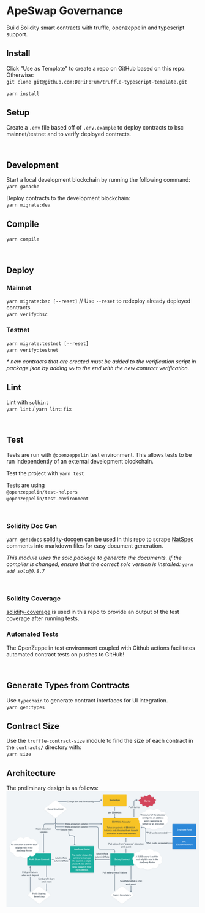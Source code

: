 # ApeSwap Governance
Build Solidity smart contracts with truffle, openzeppelin and typescript support.

## Install 
Click "Use as Template" to create a repo on GitHub based on this repo. Otherwise:  
`git clone git@github.com:DeFiFoFum/truffle-typescript-template.git`   
  
`yarn install`

## Setup
Create a `.env` file based off of `.env.example` to deploy contracts to bsc mainnet/testnet and to verify deployed contracts.  

</br>

## Development
Start a local development blockchain by running the following command:  
`yarn ganache`  
  
Deploy contracts to the development blockchain:  
`yarn migrate:dev` 

## Compile
`yarn compile`

</br>

## Deploy 

### Mainnet
`yarn migrate:bsc [--reset]` // Use `--reset` to redeploy already deployed contracts   
`yarn verify:bsc`  

### Testnet
`yarn migrate:testnet [--reset]`  
`yarn verify:testnet`  
  
_* new contracts that are created must be added to the verification script in package.json by adding `&&` to the end with the new contract verification._


## Lint
Lint with `solhint`  
`yarn lint` / `yarn lint:fix`    

</br>

## Test
Tests are run with `@openzeppelin` test environment. This allows tests to be run independently of an external development blockchain.   

Test the project with `yarn test`   

Tests are using  
`@openzeppelin/test-helpers`  
`@openzeppelin/test-environment` 

</br>

### Solidity Doc Gen
`yarn gen:docs`
[solidity-docgen](https://github.com/OpenZeppelin/solidity-docgen) can be used in this repo to scrape [NatSpec](https://docs.soliditylang.org/en/latest/natspec-format.html) comments into markdown files for easy document generation.  

_This module uses the solc package to generate the documents. If the compiler is changed, ensure that the correct solc version is installed: `yarn add solc@0.8.7`_

</br>

### Solidity Coverage
[solidity-coverage](https://www.npmjs.com/package/solidity-coverage) is used in this repo to provide an output of the test coverage after running tests.

### Automated Tests
The OpenZeppelin test environment coupled with Github actions facilitates automated contract tests on pushes to GitHub! 

</br>

## Generate Types from Contracts
Use `typechain` to generate contract interfaces for UI integration.  
`yarn gen:types`  

## Contract Size 
Use the `truffle-contract-size` module to find the size of each contract in the `contracts/` directory with:  
`yarn size`  


## Architecture
The preliminary design is as follows: 
<img src="images/apeswap-expense-routing.png">

